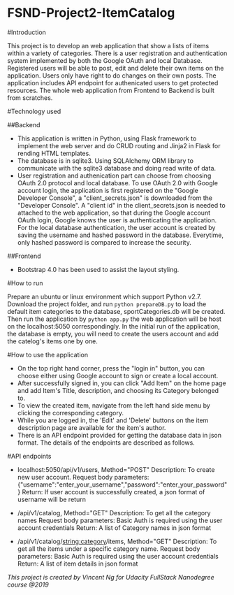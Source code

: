 # FSND-Project2-ItemCatalog

#Introduction

This project is to develop an web application that show a lists of items within a variety of categories. There is a user registration and authentication system implemented by both the Google OAuth and local Database. Registered users will be able to post, edit and delete their own items on the application. Users only have right to do changes on their own posts. The application includes API endpoint for authenicated users to get protected resources.
The whole web application from Frontend to Backend is built from scratches.

#Technology used

##Backend
- This application is written in Python, using Flask framework to implement the web server and do CRUD routing and Jinja2 in Flask for rending HTML templates.
- The database is in sqlite3. Using SQLAlchemy ORM library to communicate with the sqlite3 database and doing read write of data.
- User registration and authenication part can choose from choosing OAuth 2.0 protocol and local database.
To use OAuth 2.0 with Google account login, the application is first registered on the "Google Developer Console", a "client_secrets.json" is downloaded from the "Developer Console". A "client id" in the client_secrets.json is needed to attached to the web application, so that during the Google account OAuth login, Google knows the user is authenticating the application.
For the local database authentication, the user account is created by saving the username and hashed password in the database. Everytime, only hashed password is compared to increase the security.

##Frontend
- Bootstrap 4.0 has been used to assist the layout styling.


#How to run

Prepare an ubuntu or linux environment which support Python v2.7.
Download the project folder, and run ```python prepareDB.py``` to load the default item categories to the database, sportCategories.db will be created.
Then run the application by ```python app.py``` the web application will be host on the localhost:5050 correspondingly. In the initial run of the application, the database is empty, you will need to create the users account and add the catelog's items one by one.

#How to use the application

- On the top right hand corner, press the "login in" button, you can choose either using Google account to sign or create a local account.
- After successfully signed in, you can click "Add Item" on the home page and add Item's Title, description, and choosing its Category belonged to.
- To view the created item, navigate from the left hand side menu by clicking the corresponding category.
- While you are logged in, the 'Edit' and 'Delete' buttons on the item description page are available for the item's author.
- There is an API endpoint provided for getting the database data in json format. The details of the endpoints are described as follows.

#API endpoints

- localhost:5050/api/v1/users, Method="POST"
Description: To create new user account.
Request body parameters:
{"username":"enter_your_username","password":"enter_your_password"}
Return: If user account is successfully created, a json format of username will be return

- /api/v1/catalog, Method="GET"
Description: To get all the category names
Request body parameters: Basic Auth is required using the user account credentials
Return: A list of Category names in json format

- /api/v1/catalog/<string:category>/items, Method="GET"
Description: To get all the items under a specific category name.
Request body parameters: Basic Auth is required using the user account credentials
Return: A list of item details in json format

*This project is created by Vincent Ng for Udacity FullStack Nanodegree course @2019*
